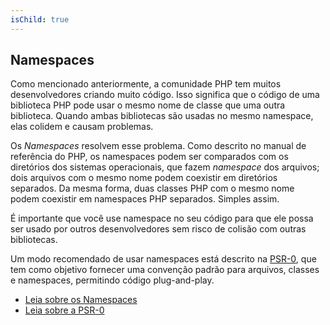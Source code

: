 ```yaml
---
isChild: true
---
```


## Namespaces

Como mencionado anteriormente, a comunidade PHP tem muitos desenvolvedores criando muito código. Isso significa que o código de uma biblioteca PHP pode usar o mesmo nome de classe que uma outra biblioteca. Quando ambas bibliotecas são usadas no mesmo namespace, elas colidem e causam problemas.

Os _Namespaces_ resolvem esse problema. Como descrito no manual de referência do PHP, os namespaces podem ser comparados com os diretórios dos sistemas operacionais, que fazem _namespace_ dos arquivos; dois arquivos com o mesmo nome podem coexistir em diretórios separados. Da mesma forma, duas classes PHP com o mesmo nome podem coexistir em namespaces PHP separados. Simples assim.

É importante que você use namespace no seu código para que ele possa ser usado por outros desenvolvedores sem risco de colisão com outras bibliotecas.

Um modo recomendado de usar namespaces está descrito na [PSR-0][psr0], que tem como objetivo fornecer uma convenção padrão para arquivos, classes e namespaces, permitindo código plug-and-play.

* [Leia sobre os Namespaces][namespaces]
* [Leia sobre a PSR-0][psr0]

[namespaces]: http://php.net/manual/en/language.namespaces.php
[psr0]: https://github.com/php-fig/fig-standards/blob/master/accepted/PSR-0.md
